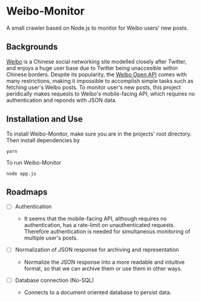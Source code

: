 # Weibo-Monitor
A small crawler based on Node.js to monitor for Weibo users' new posts.

## Backgrounds
[Weibo](weibo.com) is a Chinese social networking site modelled closely after Twitter, and enjoys a huge user base due to Twitter being unaccesible within Chinese borders. Despite its popularity, the [Weibo Open API](https://open.weibo.com/wiki/API) comes with many restrictions, making it impossible to accomplish simple tasks such as fetching user's Weibo posts.
To monitor user's new posts, this project peridically makes requests to Weibo's mobile-facing API, which requires no authentication and reponds with JSON data.

## Installation and Use
To install Weibo-Monitor, make sure you are in the projects' root directory. Then install dependencies by
```
yarn
```
To run Weibo-Monitor
```
node app.js
```

## Roadmaps
- [ ] Authentication
    - It seems that the mobile-facing API, although requires no authentication, has a rate-limit on unauthenticated requests. Therefore authentication is needed for simultaneous monitoring of multiple user's posts.

- [ ] Normalization of JSON response for archiving and representation
    - Normalize the JSON response into a more readable and intuitive format, so that we can archive them or use them in other ways.

- [ ] Database connection (No-SQL)
    - Connects to a document oriented database to persist data.
